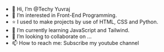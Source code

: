 - 👋 Hi, I’m @Techy Yuvraj 
- 👀 I’m interested in Front-End Programming.
- ⭐ I used to make projects by use of HTML, CSS and Python.
- 🌱 I’m currently learning JavaScript and Tailwind.
- 💞️ I’m looking to collaborate on ...
- 📫 How to reach me: Subscribe my youtube channel

<!---
Yuvraj2005/Yuvraj2005 is a ✨ special ✨ repository because its `README.md` (this file) appears on your GitHub profile.
You can click the Preview link to take a look at your changes.
--->
